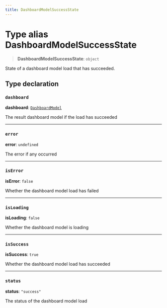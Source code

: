 ```yaml
---
title: DashboardModelSuccessState
---
```


# Type alias DashboardModelSuccessState

> **DashboardModelSuccessState**: `object`

State of a dashboard model load that has succeeded.

## Type declaration

### `dashboard`

**dashboard**: [`DashboardModel`](../fusion-assets/interface.DashboardModel.md)

The result dashboard model if the load has succeeded

***

### `error`

**error**: `undefined`

The error if any occurred

***

### `isError`

**isError**: `false`

Whether the dashboard model load has failed

***

### `isLoading`

**isLoading**: `false`

Whether the dashboard model is loading

***

### `isSuccess`

**isSuccess**: `true`

Whether the dashboard model load has succeeded

***

### `status`

**status**: `"success"`

The status of the dashboard model load
